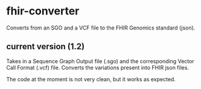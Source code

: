 # fhir-converter
Converts from an SGO and a VCF file to the FHIR Genomics standard (json).

## current version (1.2)
Takes in a Sequence Graph Output file (.sgo) and the corresponding Vector Call Format (.vcf) file.
Converts the variations present into FHIR json files.

The code at the moment is not very clean, but it works as expected.